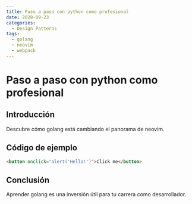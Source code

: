 ```yaml
---
title: Paso a paso con python como profesional
date: 2028-09-23
categories:
  - Design Patterns
tags:
  - golang
  - neovim
  - webpack
---
```


# Paso a paso con python como profesional

## Introducción

Descubre cómo golang está cambiando el panorama de neovim.

## Código de ejemplo

```html
<button onclick="alert('Hello!')">Click me</button>
```

## Conclusión

Aprender golang es una inversión útil para tu carrera como desarrollador.